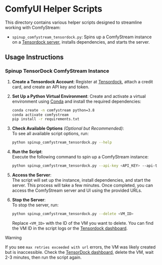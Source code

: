 # ComfyUI Helper Scripts

This directory contains various helper scripts designed to streamline working with ComfyStream:

- `spinup_comfystream_tensordock.py`: Spins up a ComfyStream instance on a [Tensordock server](https://tensordock.com/), installs dependencies, and starts the server.

## Usage Instructions

### Spinup TensorDock ComfyStream Instance

1. **Create a Tensordock Account**: Register at [Tensordock](https://dashboard.tensordock.com/register), attach a credit card, and create an API key and token.
2. **Set Up a Python Virtual Environment**:
   Create and activate a virtual environment using [Conda](https://docs.anaconda.com/miniconda/) and install the required dependencies:

    ```bash
    conda create -n comfystream python=3.8
    conda activate comfystream
    pip install -r requirements.txt
    ```

3. **Check Available Options** *(Optional but Recommended)*:  
   To see all available script options, run:

    ```bash
    python spinup_comfystream_tensordock.py --help
    ```

4. **Run the Script**:  
   Execute the following command to spin up a ComfyStream instance:

    ```bash
    python spinup_comfystream_tensordock.py --api-key <API_KEY> --api-token <API_TOKEN>
    ```

5. **Access the Server**:  
   The script will set up the instance, install dependencies, and start the server. This process will take a few minutes. Once completed, you can access the ComfyStream server and UI using the provided URLs.

6. **Stop the Server**:  
   To stop the server, run:

    ```bash
    python spinup_comfystream_tensordock.py --delete <VM_ID>
    ```

   Replace `<VM_ID>` with the ID of the VM you want to delete. You can find the VM ID in the script logs or the [Tensordock dashboard](https://dashboard.tensordock.com/).

> [!WARNING]
> If you see `max retries exceeded with url` errors, the VM was likely created but is inaccessible. Check the [TensorDock dashboard](https://dashboard.tensordock.com/instances), delete the VM, wait 2-3 minutes, then run the script again.
